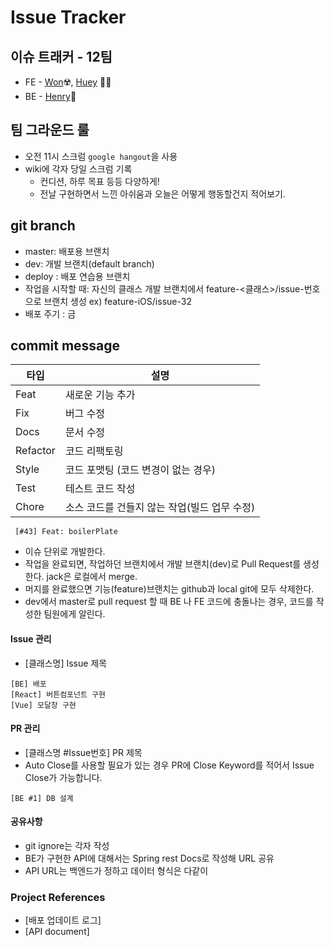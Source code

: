 # Issue Tracker

##  이슈 트래커 - 12팀

- FE - [Won](https://github.com/sangwon21)☢️, [Huey](https://github.com/hu2y) 🏄‍♂️
- BE - [Henry](https://github.com/wooody92)🌴

## 팀 그라운드 룰

- 오전 11시 스크럼 `google hangout`을 사용 
- wiki에 각자 당일 스크럼 기록
  - 컨디션, 하루 목표 등등 다양하게!
  - 전날 구현하면서 느낀 아쉬움과 오늘은 어떻게 행동할건지 적어보기. 

## git branch

- master: 배포용 브랜치
- dev: 개발 브랜치(default branch)
- deploy : 배포 연습용 브랜치
- 작업을 시작할 때: 자신의 클래스 개발 브랜치에서 feature-<클래스>/issue-번호 으로 브랜치 생성
  ex) feature-iOS/issue-32
- 배포 주기 : 금


## commit message

| 타입     | 설명                                         |
| -------- | -------------------------------------------- |
| Feat     | 새로운 기능 추가                             |
| Fix      | 버그 수정                                    |
| Docs     | 문서 수정                                    |
| Refactor | 코드 리팩토링                                |
| Style    | 코드 포맷팅 (코드 변경이 없는 경우)          |
| Test     | 테스트 코드 작성                             |
| Chore    | 소스 코드를 건들지 않는 작업(빌드 업무 수정) |

```
 [#43] Feat: boilerPlate
```

 - 이슈 단위로 개발한다.
 - 작업을 완료되면, 작업하던 브랜치에서 개발 브랜치(dev)로 Pull Request를 생성한다. jack은 로컬에서 merge.
 - 머지를 완료했으면 기능(feature)브랜치는 github과 local git에 모두 삭제한다. 
 - dev에서 master로 pull request 할 때 BE 나 FE 코드에 충돌나는 경우, 코드를 작성한 팀원에게 알린다.

#### Issue 관리

- [클래스명] Issue 제목

```
[BE] 배포
[React] 버튼컴포넌트 구현
[Vue] 모달창 구현
```

#### PR 관리

- [클래스명 #Issue번호] PR 제목
- Auto Close를 사용할 필요가 있는 경우 PR에 Close Keyword를 적어서 Issue Close가 가능합니다.

```
[BE #1] DB 설계
```


#### 공유사항

 - git ignore는 각자 작성
 - BE가 구현한 API에 대해서는 Spring rest Docs로 작성해 URL 공유
 - API URL는 백엔드가 정하고 데이터 형식은 다같이

### Project References

- [배포 업데이트 로그]
- [API document]

